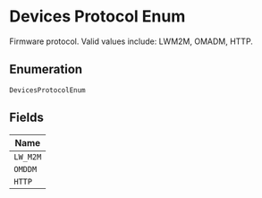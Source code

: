 
# Devices Protocol Enum

Firmware protocol. Valid values include: LWM2M, OMADM, HTTP.

## Enumeration

`DevicesProtocolEnum`

## Fields

| Name |
|  --- |
| `LW_M2M` |
| `OMDDM` |
| `HTTP` |

